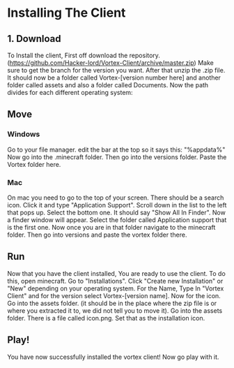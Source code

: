 # Installing The Client

## 1. Download
To Install the client, First off download the repository. (https://github.com/Hacker-lord/Vortex-Client/archive/master.zip) Make sure to get the branch for the version you want. After that unzip the .zip file. It should now be a folder called Vortex-[version number here] and another folder called assets and also a folder called Documents.
Now the path divides for each different operating system:

## Move

### Windows
Go to your file manager. edit the bar at the top so it says this: "%appdata%"
Now go into the .minecraft folder.
Then go into the versions folder.
Paste the Vortex folder here.

### Mac
On mac you need to go to the top of your screen. There should be a search icon. Click it and type "Application Support". Scroll down in the list to the left that pops up. Select the bottom one. It should say "Show All In Finder". Now a finder window will appear. Select the folder called Application support that is the first one. Now once you are in that folder navigate to the minecraft folder. Then go into versions and paste the vortex folder there.

## Run
Now that you have the client installed, You are ready to use the client. To do this, open minecraft. Go to "Installations". Click "Create new Installation" or "New" depending on your operating system. For the Name, Type In "Vortex Client" and for the version select Vortex-[version name].
Now for the icon. Go into the assets folder. (it should be in the place where the zip file is or where you extracted it to, we did not tell you to move it). Go into the assets folder. There is a file called icon.png. Set that as the installation icon. 

## Play!
You have now successfully installed the vortex client! Now go play with it. 
